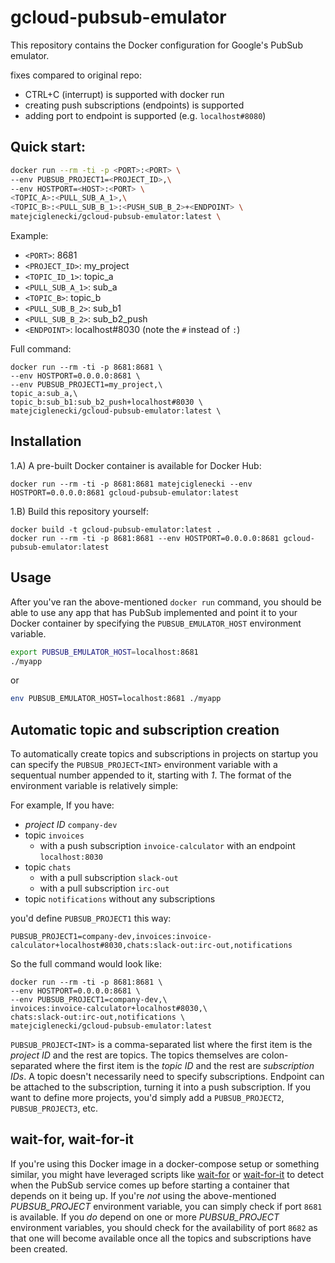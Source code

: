 # gcloud-pubsub-emulator

This repository contains the Docker configuration for Google's PubSub emulator.

fixes compared to original repo:
- CTRL+C (interrupt) is supported with docker run
- creating push subscriptions (endpoints) is supported
- adding port to endpoint is supported (e.g. `localhost#8080`)

## Quick start:

```bash
docker run --rm -ti -p <PORT>:<PORT> \
--env PUBSUB_PROJECT1=<PROJECT_ID>,\
--env HOSTPORT=<HOST>:<PORT> \
<TOPIC_A>:<PULL_SUB_A_1>,\
<TOPIC_B>:<PULL_SUB_B_1>:<PUSH_SUB_B_2>+<ENDPOINT> \
matejciglenecki/gcloud-pubsub-emulator:latest \
```

Example:
- `<PORT>`: 8681
- `<PROJECT_ID>`: my_project
- `<TOPIC_ID_1>`: topic_a
- `<PULL_SUB_A_1>`: sub_a
- `<TOPIC_B>`: topic_b
- `<PULL_SUB_B_2>`: sub_b1
- `<PULL_SUB_B_2>`: sub_b2_push
- `<ENDPOINT>`: localhost#8030 (note the `#` instead of `:`)

Full command:
```
docker run --rm -ti -p 8681:8681 \
--env HOSTPORT=0.0.0.0:8681 \
--env PUBSUB_PROJECT1=my_project,\
topic_a:sub_a,\
topic_b:sub_b1:sub_b2_push+localhost#8030 \
matejciglenecki/gcloud-pubsub-emulator:latest \
```

## Installation

1.A) A pre-built Docker container is available for Docker Hub:

```
docker run --rm -ti -p 8681:8681 matejciglenecki --env HOSTPORT=0.0.0.0:8681 gcloud-pubsub-emulator:latest
```

1.B) Build this repository yourself:

```
docker build -t gcloud-pubsub-emulator:latest .
docker run --rm -ti -p 8681:8681 --env HOSTPORT=0.0.0.0:8681 gcloud-pubsub-emulator:latest
```

Usage
-----
After you've ran the above-mentioned `docker run` command, you should be able to use any app that has PubSub implemented and point it to your Docker container by specifying the `PUBSUB_EMULATOR_HOST` environment variable.

```bash
export PUBSUB_EMULATOR_HOST=localhost:8681
./myapp
```
or
```bash
env PUBSUB_EMULATOR_HOST=localhost:8681 ./myapp
```


## Automatic topic and subscription creation

To automatically create topics and subscriptions in projects on startup you can specify the `PUBSUB_PROJECT<INT>` environment variable with a sequentual number appended to it, starting with _1_. The format of the environment variable is relatively simple:

For example, If you have:
- _project ID_ `company-dev`
- topic `invoices`
	- with a push subscription `invoice-calculator` with an endpoint `localhost:8030`
- topic `chats`
	- with a pull subscription `slack-out`
	- with a pull subscription `irc-out`
- topic `notifications` without any subscriptions

you'd define `PUBSUB_PROJECT1` this way:

```
PUBSUB_PROJECT1=company-dev,invoices:invoice-calculator+localhost#8030,chats:slack-out:irc-out,notifications
```

So the full command would look like:

```
docker run --rm -ti -p 8681:8681 \
--env HOSTPORT=0.0.0.0:8681 \
--env PUBSUB_PROJECT1=company-dev,\
invoices:invoice-calculator+localhost#8030,\
chats:slack-out:irc-out,notifications \
matejciglenecki/gcloud-pubsub-emulator:latest
```


`PUBSUB_PROJECT<INT>` is a comma-separated list where the first item is the _project ID_ and the rest are topics. The topics themselves are colon-separated where the first item is the _topic ID_ and the rest are _subscription IDs_. A topic doesn't necessarily need to specify subscriptions. Endpoint can be attached to the subscription, turning it into a push subscription. If you want to define more projects, you'd simply add a `PUBSUB_PROJECT2`, `PUBSUB_PROJECT3`, etc.

## wait-for, wait-for-it
If you're using this Docker image in a docker-compose setup or something similar, you might have leveraged scripts like [wait-for](https://github.com/eficode/wait-for) or [wait-for-it](https://github.com/vishnubob/wait-for-it) to detect when the PubSub service comes up before starting a container that depends on it being up. If you're _not_ using the above-mentioned _PUBSUB_PROJECT_ environment variable, you can simply check if port `8681` is available. If you _do_ depend on one or more _PUBSUB_PROJECT_ environment variables, you should check for the availability of port `8682` as that one will become available once all the topics and subscriptions have been created.
